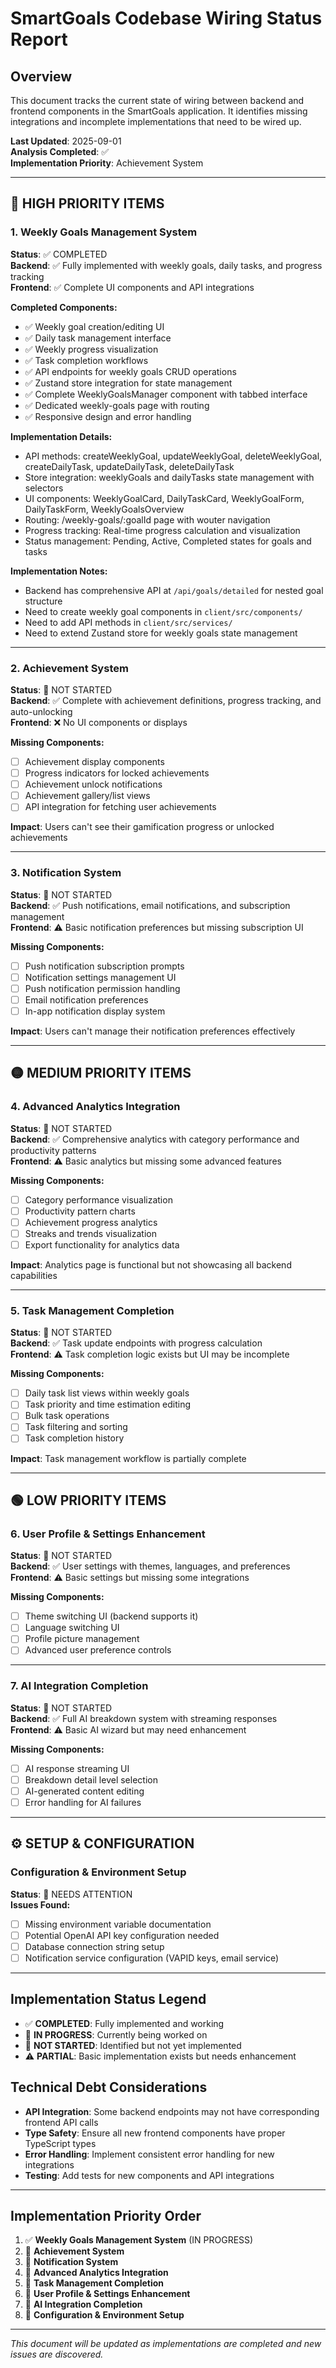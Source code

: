 # SmartGoals Codebase Wiring Status Report

## Overview
This document tracks the current state of wiring between backend and frontend components in the SmartGoals application. It identifies missing integrations and incomplete implementations that need to be wired up.

**Last Updated**: 2025-09-01  
**Analysis Completed**: ✅  
**Implementation Priority**: Achievement System

---

## 🔴 HIGH PRIORITY ITEMS

### 1. Weekly Goals Management System
**Status**: ✅ COMPLETED  
**Backend**: ✅ Fully implemented with weekly goals, daily tasks, and progress tracking  
**Frontend**: ✅ Complete UI components and API integrations  

**Completed Components:**
- ✅ Weekly goal creation/editing UI
- ✅ Daily task management interface
- ✅ Weekly progress visualization
- ✅ Task completion workflows
- ✅ API endpoints for weekly goals CRUD operations
- ✅ Zustand store integration for state management
- ✅ Complete WeeklyGoalsManager component with tabbed interface
- ✅ Dedicated weekly-goals page with routing
- ✅ Responsive design and error handling

**Implementation Details:**
- API methods: createWeeklyGoal, updateWeeklyGoal, deleteWeeklyGoal, createDailyTask, updateDailyTask, deleteDailyTask
- Store integration: weeklyGoals and dailyTasks state management with selectors
- UI components: WeeklyGoalCard, DailyTaskCard, WeeklyGoalForm, DailyTaskForm, WeeklyGoalsOverview
- Routing: /weekly-goals/:goalId page with wouter navigation
- Progress tracking: Real-time progress calculation and visualization
- Status management: Pending, Active, Completed states for goals and tasks

**Implementation Notes:**
- Backend has comprehensive API at `/api/goals/detailed` for nested goal structure
- Need to create weekly goal components in `client/src/components/`
- Need to add API methods in `client/src/services/`
- Need to extend Zustand store for weekly goals state management

---

### 2. Achievement System
**Status**: 🔴 NOT STARTED  
**Backend**: ✅ Complete with achievement definitions, progress tracking, and auto-unlocking  
**Frontend**: ❌ No UI components or displays  

**Missing Components:**
- [ ] Achievement display components
- [ ] Progress indicators for locked achievements
- [ ] Achievement unlock notifications
- [ ] Achievement gallery/list views
- [ ] API integration for fetching user achievements

**Impact**: Users can't see their gamification progress or unlocked achievements

---

### 3. Notification System
**Status**: 🔴 NOT STARTED  
**Backend**: ✅ Push notifications, email notifications, and subscription management  
**Frontend**: ⚠️ Basic notification preferences but missing subscription UI  

**Missing Components:**
- [ ] Push notification subscription prompts
- [ ] Notification settings management UI
- [ ] Push notification permission handling
- [ ] Email notification preferences
- [ ] In-app notification display system

**Impact**: Users can't manage their notification preferences effectively

---

## 🟡 MEDIUM PRIORITY ITEMS

### 4. Advanced Analytics Integration
**Status**: 🔴 NOT STARTED  
**Backend**: ✅ Comprehensive analytics with category performance and productivity patterns  
**Frontend**: ⚠️ Basic analytics but missing some advanced features  

**Missing Components:**
- [ ] Category performance visualization
- [ ] Productivity pattern charts
- [ ] Achievement progress analytics
- [ ] Streaks and trends visualization
- [ ] Export functionality for analytics data

**Impact**: Analytics page is functional but not showcasing all backend capabilities

---

### 5. Task Management Completion
**Status**: 🔴 NOT STARTED  
**Backend**: ✅ Task update endpoints with progress calculation  
**Frontend**: ⚠️ Task completion logic exists but UI may be incomplete  

**Missing Components:**
- [ ] Daily task list views within weekly goals
- [ ] Task priority and time estimation editing
- [ ] Bulk task operations
- [ ] Task filtering and sorting
- [ ] Task completion history

**Impact**: Task management workflow is partially complete

---

## 🟢 LOW PRIORITY ITEMS

### 6. User Profile & Settings Enhancement
**Status**: 🔴 NOT STARTED  
**Backend**: ✅ User settings with themes, languages, and preferences  
**Frontend**: ⚠️ Basic settings but missing some integrations  

**Missing Components:**
- [ ] Theme switching UI (backend supports it)
- [ ] Language switching UI
- [ ] Profile picture management
- [ ] Advanced user preference controls

---

### 7. AI Integration Completion
**Status**: 🔴 NOT STARTED  
**Backend**: ✅ Full AI breakdown system with streaming responses  
**Frontend**: ⚠️ Basic AI wizard but may need enhancement  

**Missing Components:**
- [ ] AI response streaming UI
- [ ] Breakdown detail level selection
- [ ] AI-generated content editing
- [ ] Error handling for AI failures

---

## ⚙️ SETUP & CONFIGURATION

### Configuration & Environment Setup
**Status**: 🔴 NEEDS ATTENTION  
**Issues Found:**
- [ ] Missing environment variable documentation
- [ ] Potential OpenAI API key configuration needed
- [ ] Database connection string setup
- [ ] Notification service configuration (VAPID keys, email service)

---

## Implementation Status Legend
- ✅ **COMPLETED**: Fully implemented and working
- 🔄 **IN PROGRESS**: Currently being worked on
- 🔴 **NOT STARTED**: Identified but not yet implemented
- ⚠️ **PARTIAL**: Basic implementation exists but needs enhancement

## Technical Debt Considerations
- **API Integration**: Some backend endpoints may not have corresponding frontend API calls
- **Type Safety**: Ensure all new frontend components have proper TypeScript types
- **Error Handling**: Implement consistent error handling for new integrations
- **Testing**: Add tests for new components and API integrations

---

## Implementation Priority Order
1. ✅ **Weekly Goals Management System** (IN PROGRESS)
2. 🔴 **Achievement System**
3. 🔴 **Notification System**
4. 🔴 **Advanced Analytics Integration**
5. 🔴 **Task Management Completion**
6. 🔴 **User Profile & Settings Enhancement**
7. 🔴 **AI Integration Completion**
8. 🔴 **Configuration & Environment Setup**

---

*This document will be updated as implementations are completed and new issues are discovered.*
